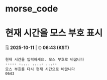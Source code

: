 # morse_code
# 현재 시간을 모스 부호 표시
<!-- MORSE_TIME_START -->
🗓️ **2025-10-11** | ⏰ **06:43 (KST)**

```
현재 시간을 입력하세요. 모스 부호로 바꿉니다
----- -.... ....- ...--
모스 부호를 다시 현재 시간으로 바꿉니다
0643
```
<!-- MORSE_TIME_END -->
